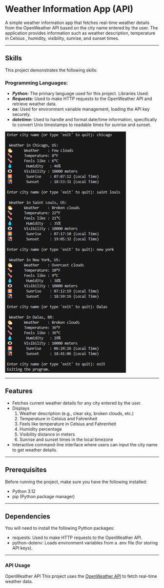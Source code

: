 # Weather Information App (API)

A simple weather information app that fetches real-time weather details from the OpenWeather API based on the city name entered by the user. The application provides information such as weather description, temperature in Celsius , humidity, visibility, sunrise, and sunset times.

---

## Skills
This project demonstrates the following skills:

### Programming Languages:
* ***Python:*** The primary language used for this project.
Libraries Used:
* ***Requests:*** Used to make HTTP requests to the OpenWeather API and retrieve weather data.
* ***os:*** Used for environment variable management, loading the API key securely.
* ***datetime:*** Used to handle and format date/time information, specifically to convert Unix timestamps to readable times for sunrise and sunset.
  

![file](https://github.com/sameena93/OpenWeatherAPICallApp/blob/main/statics/Demo.jpg)

---

## Features
* Fetches current weather details for any city entered by the user.
* Displays
    1. Weather description (e.g., clear sky, broken clouds, etc.)
    2. Temperature in Celsius and Fahrenheit
    3. Feels like temperature in Celsius and Fahrenheit
    4. Humidity percentage
    5. Visibility distance in meters
    6. Sunrise and sunset times in the local timezone
* Interactive command-line interface where users can input the city name to get weather details.

---

## Prerequisites
Before running the project, make sure you have the following installed:
* Python 3.12
* pip (Python package manager)

---

## Dependencies
You will need to install the following Python packages:

* requests: Used to make HTTP requests to the OpenWeather API.
* python-dotenv: Loads environment variables from a .env file (for storing API keys).

---

### API Usage
OpenWeather API
This project uses the [OpenWeather API](https://dashboard.openweather.co.uk/) to fetch real-time weather data.

